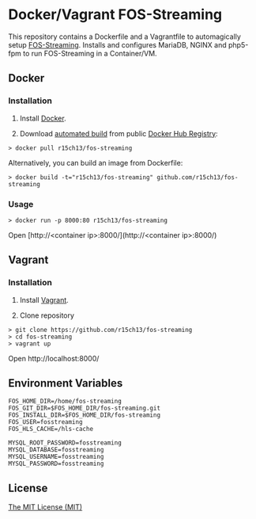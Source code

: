 # Docker/Vagrant FOS-Streaming

This repository contains a Dockerfile and a Vagrantfile to automagically setup [FOS-Streaming](https://github.com/zgelici/FOS-Streaming-v1).
Installs and configures MariaDB, NGINX and php5-fpm to run FOS-Streaming in a Container/VM.

## Docker

### Installation

1. Install [Docker](https://www.docker.com/).

2. Download [automated build](https://registry.hub.docker.com/u/r15ch13/fos-streaming/) from public [Docker Hub Registry](https://registry.hub.docker.com/):
```
> docker pull r15ch13/fos-streaming
```
Alternatively, you can build an image from Dockerfile:
```
> docker build -t="r15ch13/fos-streaming" github.com/r15ch13/fos-streaming
```

### Usage

```
> docker run -p 8000:80 r15ch13/fos-streaming
```

Open [http://&lt;container ip&gt;:8000/](http://&lt;container ip&gt;:8000/)

## Vagrant

### Installation

1. Install [Vagrant](https://www.vagrantup.com/).

2. Clone repository
```
> git clone https://github.com/r15ch13/fos-streaming
> cd fos-streaming
> vagrant up
```

Open http://localhost:8000/

## Environment Variables
```
FOS_HOME_DIR=/home/fos-streaming
FOS_GIT_DIR=$FOS_HOME_DIR/fos-streaming.git
FOS_INSTALL_DIR=$FOS_HOME_DIR/fos-streaming
FOS_USER=fosstreaming
FOS_HLS_CACHE=/hls-cache

MYSQL_ROOT_PASSWORD=fosstreaming
MYSQL_DATABASE=fosstreaming
MYSQL_USERNAME=fosstreaming
MYSQL_PASSWORD=fosstreaming
```

## License
[The MIT License (MIT)](http://r15ch13.mit-license.org/)